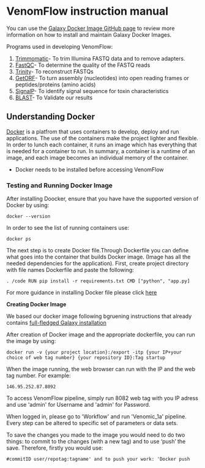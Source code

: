 # VenomFlow instruction manual

You can use the [Galaxy Docker Image GitHub page](https://github.com/bgruening/docker-galaxy-stable) to review more information on how to install and maintain Galaxy Docker Images.

Programs used in developing VenomFlow:
1. [Trimmomatic](http://www.usadellab.org/cms/uploads/supplementary/Trimmomatic/TrimmomaticManual_V0.32.pdf)- To trim Illumina FASTQ data and to remove adapters. 
2. [FastQC](https://dnacore.missouri.edu/PDF/FastQC_Manual.pdf)- To determine the quality of the FASTQ reads
3. [Trinity](http://cbsu.tc.cornell.edu/lab/doc/trinity_workshop_part1.pdf)- To reconstruct FASTQs
4. [GetORF](http://embossgui.sourceforge.net/demo/manual/getorf.html)- To turn assembly (nucleotides) into open reading frames or peptides/proteins (amino acids)
5. [SignalP](http://resources.qiagenbioinformatics.com/manuals/signalP/current/SignalP_User_Manual.pdf)- To identify signal sequence for toxin characteristics
6. [BLAST](http://nebc.nerc.ac.uk/bioinformatics/documentation/blast+/user_manual.pdf)- To Validate our results 

## Understanding Docker 

[Docker](https://www.docker.com/get-started) is a platfrom that uses containers to develop, deploy and run applications. The use of the containers make the project lighter and flexible. In order to lunch each container, it runs an image which has everything that is needed for a container to run. In summary, a container is a runtime of an image, and each image becomes an individual memory of the container.

- Docker needs to be installed before accessing VenomFlow 

### Testing and Running Docker Image 

After installing Doocker, ensure that you have have the supported version of Docker by using:

```
docker --version
```

In order to see the list of running containers use:
```
docker ps
```

The next step is to create Docker file.Through Dockerfile you can define what goes into the container that builds Docker image. (Image has all the needed dependencies for the application). First, create project directory with file names Dockerfile and paste the following:

```
. /code RUN pip install -r requirements.txt CMD ["python", "app.py]
```

For more guidance in installing Docker file please click [here](https://docs.docker.com/engine/reference/builder/)

**Creating Docker Image**

We based our docker image following bgruening instructions that already contains [full-fledged Galaxy installation](https://github.com/bgruening/docker-galaxy-stable)

After creation of Docker image and the appropriate dockerfile, you can run the image by using:

```
docker run -v {your project location}:/export -itp {your IP+your choice of web tag number} {your repository ID}:Tag startup
```

When the image running, the web browser can run with the IP and the web tag number. For example:

```
146.95.252.87.8092
```

To access VenomFlow pipeline, simply run 8082 web tag with you IP adress and use 'admin' for Username and 'admin' for Password.

When logged in, please go to 'Workflow' and run 'Venomic_1a' pipeline. Every step can be altered to specific set of parameters or data sets. 

To save the changes you made to the image you would need to do two things: to commit to the changes (with a new tag) and to use ‘push’ the save. Therefore, firstly you would use:

```
#commitID user/repotag:tagname' and to push your work: 'Docker push
```


